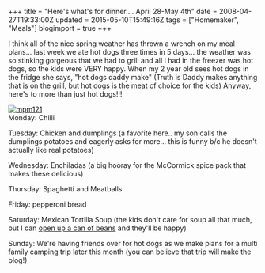+++
title = "Here's what's for dinner.... April 28-May 4th"
date = 2008-04-27T19:33:00Z
updated = 2015-05-10T15:49:16Z
tags = ["Homemaker", "Meals"]
blogimport = true 
+++

I think all of the nice spring weather has thrown a wrench on my meal plans... last week we ate hot dogs three times in 5 days... the weather was so stinking gorgeous that we had to grill and all I had in the freezer was hot dogs, so the kids were VERY happy.  When my 2 year old sees hot dogs in the fridge she says, "hot dogs daddy make"  (Truth is Daddy makes anything that is on the grill, but hot dogs is the meat of choice for the kids)  Anyway, here's to more than just hot dogs!!!  

[![mpm121](https://latc.s3.amazonaws.com/wp-content/uploads/2008/04/mpm121-300x122.jpg "mpm121")](http://orgjunkie.com/2008/04/menu-plan-monday-april-28th.html)
[]()   
Monday:  Chilli  

Tuesday: Chicken and dumplings (a favorite here.. my son calls the dumplings potatoes and eagerly asks for more... this is funny b/c he doesn't actually like real potatoes)  

Wednesday: Enchiladas (a big hooray for the McCormick spice pack that makes these delicious)  

Thursday: Spaghetti and Meatballs  

Friday:  pepperoni bread  

Saturday:  Mexican Tortilla Soup (the kids don't care for soup all that much, but I can [open up a can of beans](http://lifeatthecircus.com/2008/03/29/roll-that-beautiful-bean-footage/) and they'll be happy)  

Sunday:  We're having friends over for hot dogs as we make plans for a multi family camping trip later this month (you can believe that trip will make the blog!)
